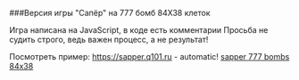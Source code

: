 ###Версия игры "Сапёр" на 777 бомб 84Х38 клеток

Игра написана на JavaScript, в коде есть комментарии
Просьба не судить строго, ведь важен процесс, а не результат!

Посмотреть пример:
https://sapper.q101.ru - automatic!
[sapper 777 bombs 84x38](https://sapper.q101.ru)